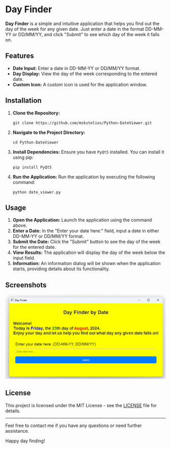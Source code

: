 <body>
    <h1>Day Finder</h1>

  <p><strong>Day Finder</strong> is a simple and intuitive application that helps you find out the day of the week for any given date. Just enter a date in the format DD-MM-YY or DD/MM/YY, and click "Submit" to see which day of the week it falls on.</p>

  <h2>Features</h2>
    <ul>
        <li><strong>Date Input:</strong> Enter a date in DD-MM-YY or DD/MM/YY format.</li>
        <li><strong>Day Display:</strong> View the day of the week corresponding to the entered date.</li>
        <li><strong>Custom Icon:</strong> A custom icon is used for the application window.</li>
    </ul>

  <h2>Installation</h2>
    <ol>
        <li><strong>Clone the Repository:</strong>
            <pre><code>git clone https://github.com/mskstelios/Python-DateViewer.git</code></pre>
        </li>
        <li><strong>Navigate to the Project Directory:</strong>
            <pre><code>cd Python-DateViewer</code></pre>
        </li>
        <li><strong>Install Dependencies:</strong>
            Ensure you have <code>PyQt5</code> installed. You can install it using pip:
            <pre><code>pip install PyQt5</code></pre>
        </li>
        <li><strong>Run the Application:</strong>
            Run the application by executing the following command:
            <pre><code>python date_viewer.py</code></pre>
        </li>
    </ol>

   <h2>Usage</h2>
    <ol>
        <li><strong>Open the Application:</strong>
            Launch the application using the command above.
        </li>
        <li><strong>Enter a Date:</strong>
            In the "Enter your date here:" field, input a date in either DD-MM-YY or DD/MM/YY format.
        </li>
        <li><strong>Submit the Date:</strong>
            Click the "Submit" button to see the day of the week for the entered date.
        </li>
        <li><strong>View Results:</strong>
            The application will display the day of the week below the input field.
        </li>
        <li><strong>Information:</strong>
            An information dialog will be shown when the application starts, providing details about its functionality.
        </li>
    </ol>

   <h2>Screenshots</h2>
        <img src="Screenshots/program.png" alt="Date Viewer App" class="screenshot">

  <h2>License</h2>
    <p>This project is licensed under the MIT License - see the <a href="LICENSE">LICENSE</a> file for details.</p>

  <hr>
    <p>Feel free to contact me if you have any questions or need further assistance.</p>
    <p>Happy day finding!</p>
</body>
</html>

